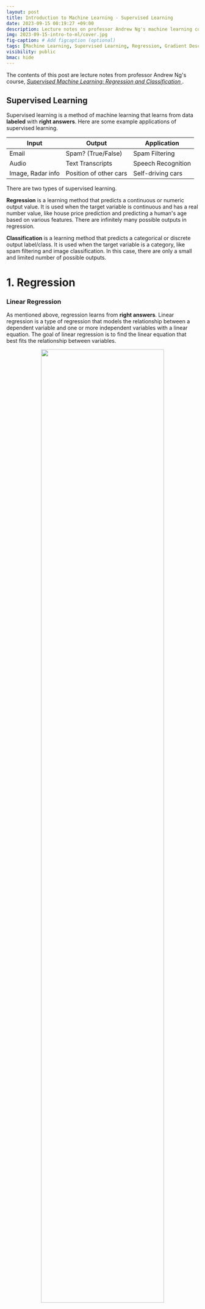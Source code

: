 ```yaml
---
layout: post
title: Introduction to Machine Learning - Supervised Learning
date: 2023-09-15 00:19:27 +09:00
description: Lecture notes on professor Andrew Ng's machine learning course
img: 2023-09-15-intro-to-ml/cover.jpg
fig-caption: # Add figcaption (optional)
tags: [Machine Learning, Supervised Learning, Regression, Gradient Descent, Classification]
visibility: public
bmac: hide
---
```


The contents of this post are lecture notes from professor Andrew Ng's course, 
<a href="https://www.coursera.org/learn/machine-learning" target="_blank">
  *Supervised Machine Learning: Regression and Classification*
</a>
.

## Supervised Learning

Supervised learning is a method of machine learning that learns from data **labeled** with **right answers**. Here are some example applications of supervised learning.

| Input | Output | Application |
| -------- | -------- | -------- |
| Email | Spam? (True/False) | Spam Filtering |
| Audio | Text Transcripts | Speech Recognition |
| Image, Radar info | Position of other cars | Self-driving cars |

There are two types of supervised learning.

**Regression** is a learning method that predicts a continuous or numeric output value. It is used when the target variable is continuous and has a real number value, like house price prediction and predicting a human's age based on various features. 
There are infinitely many possible outputs in regression.

**Classification** is a learning method that predicts a categorical or discrete output label/class. It is used when the target variable is a category, like spam filtering and image classification. In this case, there are only a small and limited number of possible outputs.

# 1. Regression

### Linear Regression

As mentioned above, regression learns from **right answers**. Linear regression is a type of regression that models the relationship between a dependent variable and one or more independent variables with a linear equation. The goal of linear regression is to find the linear equation that best fits the relationship between variables.

<p align="center">
  <img src="/assets/img/2023-09-15-intro-to-ml/01/linear-regression.png" width="80%" height="80%">
 </p>
<p align="center"><b><i>Linear Regression</i></b></p>

Linear regression with a single feature \\(x\\) is mathematically expressed as follows.

\\[f_{w, b}(x) = wx + b\\]

* \\(x\\) : input variable feature
* \\(y\\) : output variable feature / *target* variable
* \\(\hat y\\) : prediction (estimated y)
* \\(m\\) : number of training examples
* \\((x, y)\\) : single training example
* \\((x^{(i)}, y^{(i)})\\) : \\(i^{th}\\) training example

### Cost Function

A **Cost Function** is a function that quantifies how well a machine learning model's prediction matches the actual values. 
The goal is to minimize the cost function, and a cost function with 2 parameters can be visualized with a contour plot.
A contour plot with the shape close to a circle has better performance.

<p align="center">
  <img src="/assets/img/2023-09-15-intro-to-ml/01/contour-plot.png" width="80%" height="80%">
 </p>
<p align="center"><b><i>Cost function visualized as a contour plot</i></b></p>

The cost function of model \\(f_{w, b}(x) = wx + b\\) is mathematically expressed as follows.

\\[J(w,b)=\frac 1 {2m} \sum_{i=1}^m(f_{w,b}(x^{(i)})-y^{(i)})^2\\]

* \\(w\\) : weight(s)
* \\(b\\) : bias

### Gradient Descent

**Gradient Descent** is an optimization algorithm that minimizes the cost function. The basic idea is to iteratively adjust model parameters and decrease the cost function.
The following is a mathematical expression and pseudo code of gradient descent with one weight parameter.

\\[w=w-\alpha \space \frac \partial {\partial w}J(w,b)\\]
\\[b=b-\alpha \space \frac \partial {\partial b}J(w,b)\\]
<p align="center"><b><i>Mathematical expression of gradient descent</i></b></p>

```python
# Repeat until convergence
tmp_w = w - α * dj_dw
tmp_b = w - α * dj_db
w = tmp_w
b = tmp_b
```
<p align="center"><b><i>Pseudo code of gradient descent</i></b></p>

\\(\alpha\\) is the learning rate. If the learning rate is too small, the algorithm is slow. If the learning rate is too big, the algorithm may overshoot and fail to converge.
Below is the mathematical expression of gradient descent for linear regression.

\\[\frac \partial {\partial w}J(w,b)=\frac 1 m \sum_{i=1}^m(f_{w,b}(x^{(i)})-y^{(i)})x^{(i)}\\]
\\[\frac \partial {\partial b}J(w,b)=\frac 1 m \sum_{i=1}^m(f_{w,b}(x^{(i)})-y^{(i)})\\]
<p align="center"><b><i>Gradient descent of linear regression</i></b></p>

### Linear Regression with Multiple features

Linear regression can be expressed with multiple parameters. Each parameter represents an individual feature.

\\[f_{\vec w,b}(\vec x) = w_1x_1+w_2x_2+\space ... \space+w_nx_n+b\\]

* \\(\vec w = \begin{bmatrix} w_1 & w_2 & w_3 & ... & w_n \end{bmatrix}\\)
* \\(b\\) is a number
* \\(\vec x = \begin{bmatrix} x_1 & x_2 & x_3 & ... & x_n \end{bmatrix}\\)

Therefore, in vector notation the model can be expressed as

\\[f_{\vec w, b}(\vec x) = \vec w \cdot \vec x + b\\]

This is also known as multiple linear regression, which is a type of linear regression with two or more independent variables.

### Gradient Descent for Multiple Linear Regression

Each iteration of gradient descent for multiple linear regression is expressed as follows.

\\[w_1=w_1-\alpha \space \frac 1 m \sum_{i=1}^m(f_{\vec w,b}(\vec x^{(i)})-y^{(i)})x_1^{(i)}\\]
\\[...\\]
\\[w_n=w_n-\alpha \space \frac 1 m \sum_{i=1}^m(f_{\vec w,b}(\vec x^{(i)})-y^{(i)})x_n^{(i)}\\]
\\[b=b-\alpha \space \frac 1 m \sum_{i=1}^m(f_{w,b}(x^{(i)})-y^{(i)})\\]

In each iteration, \\(w_j\space(j=1\space...\space n)\\) and \\(b\\) is simultaneously updated.

* \\(x_j\\) : \\(j^{th}\\) feature
* \\(n\\) : number of features
* \\(\vec x ^{(i)}\\) : features of \\(i^{th}\\) training example (row vector)
* \\(x_j^{(i)}\\) : value of feature \\(j\\) in \\(i^{th}\\) training example

### Feature Scaling

**Feature scaling** is a technique that speeds up gradient descent. Below is a simple example of how it is applied.

\\(300\le x_1\le 2000, \space 0\le x_2\le5\\)

\\(\rightarrow 0.15\le \frac {x_1} {2000}\le 1,\space 0\le \frac {x_2} 5\le1\\)

\\(\rightarrow 0.15\le x_1'\le1,\space 0\le x_2'\le1\\)

Some well known examples of feature scaling are **Mean normalization** and **Z-Score normalization**.

\\[300\le x_1\le 2000, \space 0\le x_2\le5,\space \mu_1 = 600,\space \mu_2 = 2.3 \space \space (\mu_1, \mu_2 \text{ are average of } x_1 \text{ and } x_2)\\]

\\[\rightarrow x_1'=\frac {x_1-\mu_1} {2000-300}, \space x_2'=\frac {x_2-\mu_2} {5-0}\\]

\\[-0.18\le x_1'\le 0.82, \space -0.46\le x_2'\le0.54\\]

<p align="center"><b><i>Mean Normalization</i></b></p>

\\[x_1 = \frac {x_1-\mu_1} {\sigma_1}, \space x_2 = \frac {x_2-\mu_2} {\sigma_2} \space (\sigma_1, \sigma_2 \text{ are standard deviation of } x_1 \text{ and } x_2)\\]

<p align="center"><b><i>Z-Score Normalization (Standardization)</i></b></p>

### Feature Engineering

**Feature engineering** is a process of selecting a set of features and creating new features from them. Below is an example.

\\[f_{\vec w, b}(\vec x)=w_1x_1+w_2x_2+b\\]

* \\(x_1\\) : frontage
* \\(x_2\\) : depth
* \\(x_3\\) : area (frontage * depth) \\(\rightarrow\\) **NEW FEATURE**

### Polynomial Regression

Polynomial regression is a type of regression where the relationship between dependent and independent variable is expressed as an nth degree polynomial.

\\[f_{\vec w, b}(x)=w_1x+w_2x^2+w_3x^3+b\\]
\\[f_{\vec w, b}(x)=w_1x+w_2\sqrt x + b\\]
<p align="center"><b><i>Polynomial regression</i></b></p>

# 2. Classification

### Binary Classification

**Binary classification** is a type of supervised machine learning task where the goal is to categorize data into one of two possible categories/classes/labels. The target variable in this case is binary, meaning it can take only 2 distinct values.

\\[\text{if } f_{w,b}(x)<0.5 \rightarrow \hat y = 0\\]
\\[\text{if } f_{w,b}(x)\ge 0.5 \rightarrow \hat y = 1\\]
<p align="center"><b><i>Example of binary classification</i></b></p>

### Logistic Regression

In contrast to linear regression, **logistic regression** is a type of regression that models the probability of a binary outcome as a function of one or more independent variables or features. The goal of logistic regression is to find the relationship between the independent variables and the probability of a particular outcome. The logistic function, or the **sigmoid function** is used to model the relationship.

\\[g(z)=\frac 1 {1+e^{-z}} \space(z=\vec w \cdot \vec x + b)\\]

<p align="center"><b><i>Sigmoid function</i></b></p>

This can be rewritten as follows

\\[f_{\vec w, b}(\vec x)= g(\vec w\cdot \vec x+b)= \frac {1} {1+e^{-(\vec w\cdot \vec x+b)}}\\]

which is equal to the probability that the class is 1.

* \\(f_{\vec w,b}(\vec x) = 0.7\space\\) indicates that there is a 70% chance that \\(y\\) is 1.
* \\(f_{\vec w, b}(\vec x) = P(y=1\|\vec x;\vec w,b)\space\\) indicates the probability that \\(y\\) is 1, given input \\(\vec x\\) and parameters \\(\vec w\\), \\(b\\).

### Decision Boundary

A **decision Boundary** is the boundary or dividing line that separates different classes or categories in a dataset.

\\[f_{\vec w, b}(\vec x)=g(z)=g(w_1x_1+w_2x_2+b)\\]
\\[w_1=1,w_2=1,b=-3\\]
\\[z=\vec w \cdot \vec x + b = 0\\]
\\[=x_1+x_2-3 = 0\\]
\\[\therefore x_1+x_2=3\\]
<p align="center"><b><i>Linear decision boundary</i></b></p>

\\[f_{\vec w, b}(\vec x)=g(z)=g(w_1x_1^2+w_2x_2^2+b)\\]
\\[w_1=1,w_2=1,b=-1\\]
\\[z=x_1^2+x_2^2-1=0\\]
\\[\therefore x_1^2+x_2^2=1\\]
<p align="center"><b><i>Non-linear decision boundary</i></b></p>

### Cost Function for Logistic Regression

The loss function for logistic regression \\(L(f_{\vec w, b}(\vec x^{(i)}), y^{(i)})=\\)
\\[-log(f_{\vec w, b}(\vec x^{(i)})) \space\space (if\space\space y^{(i)} = 1)\\]
\\[-log(1-f_{\vec w, b}(\vec x^{(i)})) \space\space (if\space\space y^{(i)} = 0)\\]

1. if \\(y^{(i)}=1\\),
   
   \\(L(f_{\vec w, b}(\vec x^{(i)}), y^{(i)})= -log(f_{\vec w, b}(\vec x^{(i)}))\\)
   * As \\(f_{\vec w, b}(\vec x^{(i)}) \rightarrow 1\\) then loss \\(\rightarrow 0\\)
   * As \\(f_{\vec w, b}(\vec x^{(i)}) \rightarrow 0\\) then loss \\(\rightarrow \infty\\)
2. if \\(y^{(i)}=0\\)
   
   \\(L(f_{\vec w, b}(\vec x^{(i)}), y^{(i)})= -log(1-f_{\vec w, b}(\vec x^{(i)}))\\)
   * As \\(f_{\vec w, b}(\vec x^{(i)}) \rightarrow 0\\) then loss \\(\rightarrow 0\\)
   * As \\(f_{\vec w, b}(\vec x^{(i)}) \rightarrow 1\\) then loss \\(\rightarrow \infty\\)

This can be simplified as
\\[L(f_{\vec w, b}(\vec x^{(i)}), y^{(i)})=-y^{(i)}\space log(f_{\vec w, b}(\vec x^{(i)}))-(1-y^{(i)})\space log(1-f_{\vec w, b}(\vec x^{(i)}))\text{ (Convex, Single global minimum)}\\]

And therefore the cost function is
\\[J(\vec w,b)=-\frac 1 m \sum_{i=1}^m[y^{(i)}\space log(f_{\vec w, b}(\vec x^{(i)}))+(1-y^{(i)})\space log(1-f_{\vec w, b}(\vec x^{(i)}))]\\]

<p align="center"><b><i>Simplified cost function for logistic regression</i></b></p>

### Gradient Descent for Logistic Regression

Gradient descent for logistic regression is performed as follows.

\\[w_j=w_j-\alpha \space \frac 1 m \sum_{i=1}^m(f_{\vec w,b}(\vec x^{(i)})-y^{(i)})x_j^{(i)}\\]
\\[b=b-\alpha \space \frac 1 m \sum_{i=1}^m(f_{w,b}(x^{(i)})-y^{(i)})\\]
In each iteration, \\(w_j\space(j=1\space...\space n)\\) and \\(b\\) is simultaneously updated. For logistic regression, \\(f_{\vec w,b}(\vec x) = \frac 1 {1+e^{-(\vec w \cdot \vec x + b)}}\\).

### Overfitting and Underfitting

**Overfitting** is a problem where the machine learning model learns too well and takes into account noise, random fluctuations or anomalies and misses the true pattern. **Underfitting** is a problem where the model is too simple to capture a pattern in training data. Here is a comparison of each case.

<p align="center">
  <img src="/assets/img/2023-09-15-intro-to-ml/01/overfitting.png" width="80%" height="80%">
 </p>
<p align="center"><b><i>Comparison of underfitting, overfitting and optimal fitting</i></b></p>

1. Underfit
  * **High Bias**
  * ***Does not fit*** the training set well
    
2. Overfit
  * **High Variance**
  * Fits training set ***extremely*** well, but does not work well with new examples that are not in the training set
    
3. Optimal
  * **Generalizes Well**
  * Fits training set well

### Regularization

Regularization is a technique used to prevent overfitting and improve generalization of a model.

* **Cost Function with Regularization**
   \\[J(\vec w, b)=\frac 1 {2m} \sum_{i=1}^m (f_{\vec w,b}(\vec x^{(i)})-y^{(i)})^2+\frac \lambda {2m}\sum_{j=1}^nw_j^2\\]
   * \\(\frac \lambda {2m}\sum_{j=1}^nw_j^2\\) is the regularization term.
   * \\(\lambda\\) is the regularization parameter. \\((\lambda > 0)\\)
   * if \\(\lambda > 0\\), it is the same as not using regularization. (overfit)
   * if \\(\lambda = 10^{10}, f(x) \approx b\\), model is underfit.
* **Regularized Linear Regression**
   \\[w_j=w_j-\alpha \space [\frac 1 m \sum_{i=1}^m(f_{\vec w,b}(\vec x^{(i)})-y^{(i)})x_j^{(i)}+\frac \lambda {m}w_j]\\]
  \\[b=b-\alpha \space \frac 1 m \sum_{i=1}^m(f_{w,b}(x^{(i)})-y^{(i)})\\]
  <p align="center"><b><i>One iteration</i></b></p>
   * \\(\frac \partial {\partial w_j} J(\vec w,b)=\frac 1 m \sum_{i=1}^m(f_{\vec w,b}(\vec x^{(i)})-y^{(i)})x_j^{(i)}+\frac \lambda {m}w_j\\)
   * \\(w_j=w_j(1-\alpha \frac \lambda m)-\alpha \space \frac 1 m \sum_{i=1}^m(f_{\vec w,b}(\vec x^{(i)})-y^{(i)})x_j^{(i)}\\)
     * \\((1-\alpha \frac \lambda m)\\) is a number slightly smaller than 1, so multiplying this to \\(w_j\\) means after every iteration, \\(w_j\\) shrinks slightly.
* **Regularized Logistic Regression**
  \\[w_j=w_j-\alpha \space [\frac 1 m \sum_{i=1}^m(f_{\vec w,b}(\vec x^{(i)})-y^{(i)})x_j^{(i)}+\frac \lambda {m}w_j]\\]
  \\[b=b-\alpha \space \frac 1 m \sum_{i=1}^m(f_{w,b}(x^{(i)})-y^{(i)})\\]
  <p align="center"><b><i>One iteration</i></b></p>
  \\[J(\vec w,b)=-\frac 1 m \sum_{i=1}^m [y^{(i)}\space log(f_{\vec w, b}(\vec x^{(i)}))+(1-y^{(i)})\space log(1-f_{\vec w, b}(\vec x^{(i)}))]+ \frac \lambda {2m}\sum_{j=1}^nw_j^2\\]
  <p align="center"><b><i>Cost function</i></b></p>